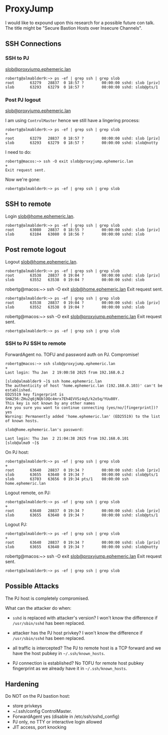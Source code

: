 # ProxyJump

I would like to expound upon this research for a possible future con talk. The title might be "Secure Bastion Hosts over Insecure Channels".

## SSH Connections

### SSH to PJ

slob@proxyjump.ephemeric.lan

```
robertg@almablder9:~> ps -ef | grep ssh | grep slob
root       63279   28837  0 18:57 ?        00:00:00 sshd: slob [priv]
slob       63293   63279  0 18:57 ?        00:00:00 sshd: slob@pts/1
```

### Post PJ logout

slob@proxyjump.ephemeric.lan

I am using `ControlMaster` hence we still have a lingering process:

```
robertg@almablder9:~> ps -ef | grep ssh | grep slob                                                        +
root       63279   28837  0 18:57 ?        00:00:00 sshd: slob [priv]
slob       63293   63279  0 18:57 ?        00:00:00 sshd: slob@notty
```

I need to do:

```
robertg@macos:~> ssh -O exit slob@proxyjump.ephemeric.lan                                                  +
Exit request sent.
```

Now we're gone:

```
robertg@almablder9:~> ps -ef | grep ssh | grep slob
```

## SSH to remote

Login slob@home.ephemeric.lan.

```
robertg@almablder9:~> ps -ef | grep ssh | grep slob
root       63080   28837  0 18:55 ?        00:00:00 sshd: slob [priv]
slob       63104   63080  0 18:56 ?        00:00:00 sshd: slob
```

## Post remote logout

Logout slob@home.ephemeric.lan.

```
robertg@almablder9:~> ps -ef | grep ssh | grep slob
root       63538   28837  0 19:04 ?        00:00:00 sshd: slob [priv]
slob       63552   63538  0 19:04 ?        00:00:00 sshd: slob
```

robertg@macos:~> ssh -O exit slob@home.ephemeric.lan
Exit request sent.

```
robertg@almablder9:~> ps -ef | grep ssh | grep slob
root       63538   28837  0 19:04 ?        00:00:00 sshd: slob [priv]
slob       63552   63538  0 19:04 ?        00:00:00 sshd: slob
```

robertg@macos:~> ssh -O exit slob@proxyjump.ephemeric.lan
Exit request sent.

```
robertg@almablder9:~> ps -ef | grep ssh | grep slob
```

### SSH to PJ SSH to remote

ForwardAgent no.
TOFU and password auth on PJ. Compromise!

```
robertg@macos:~> ssh slob@proxyjump.ephemeric.lan                                                          +
Last login: Thu Jan  2 19:00:58 2025 from 192.168.0.2
    
[slob@almablder9 ~]$ ssh home.ephemeric.lan
The authenticity of host 'home.ephemeric.lan (192.168.0.103)' can't be established.
ED25519 key fingerprint is SHA256:ZHu2q6jNQblOQc4mrx7Eh4EVVSz4q5/k2o5q/YUu80Y.
This key is not known by any other names
Are you sure you want to continue connecting (yes/no/[fingerprint])? yes
Warning: Permanently added 'home.ephemeric.lan' (ED25519) to the list of known hosts.

slob@home.ephemeric.lan's password:

Last login: Thu Jan  2 21:04:38 2025 from 192.168.0.101
[slob@alma9 ~]$
```

On PJ host:

```
robertg@almablder9:~> ps -ef | grep ssh | grep slob                                                        +
root       63640   28837  0 19:34 ?        00:00:00 sshd: slob [priv]
slob       63655   63640  0 19:34 ?        00:00:00 sshd: slob@pts/1
slob       63703   63656  0 19:34 pts/1    00:00:00 ssh home.ephemeric.lan
```

Logout remote, on PJ:

```
robertg@almablder9:~> ps -ef | grep ssh | grep slob                                                        +
root       63640   28837  0 19:34 ?        00:00:00 sshd: slob [priv]
slob       63655   63640  0 19:34 ?        00:00:00 sshd: slob@pts/1
```

Logout PJ:

```
robertg@almablder9:~> ps -ef | grep ssh | grep slob                                                        +
root       63640   28837  0 19:34 ?        00:00:00 sshd: slob [priv]
slob       63655   63640  0 19:34 ?        00:00:00 sshd: slob@notty
```

robertg@macos:~> ssh -O exit slob@proxyjump.ephemeric.lan
Exit request sent.

```
robertg@almablder9:~> ps -ef | grep ssh | grep slob
```

## Possible Attacks

The PJ host is completely compromised.

What can the attacker do when:

- `sshd` is replaced with attacker's version?
  I won't know the difference if `/usr/sbin/sshd` has been replaced.

- attacker has the PJ host privkey?
  I won't know the difference if `/usr/sbin/sshd` has been replaced.

- all traffic is intercepted?
  The PJ to remote host is a TCP forward and we have the host pubkey in `~/.ssh/known_hosts`.

- PJ connection is established?
  No TOFU for remote host pubkey fingerprint as we already have it in `~/.ssh/known_hosts`.

## Hardening

Do NOT on the PJ bastion host:

- store privkeys
- ~/.ssh/config ControlMaster.
- ForwardAgent yes (disable in /etc/ssh/sshd_config)
- PJ only, no TTY or interactive login allowed
- JIT access, port knocking
